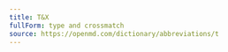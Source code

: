 ```yaml
---
title: T&X
fullForm: type and crossmatch
source: https://openmd.com/dictionary/abbreviations/t
---
```

